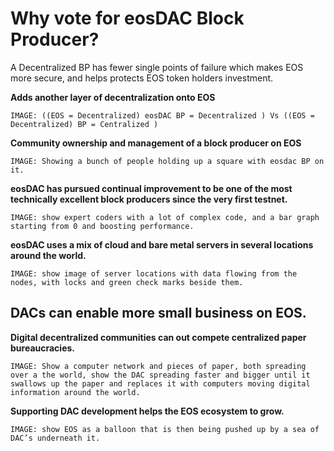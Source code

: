 **Why vote** for eos**DAC Block Producer?**
===

A Decentralized BP has fewer single points of failure which makes EOS more secure, and helps protects EOS token holders investment.

**Adds another layer of decentralization onto EOS**

    IMAGE: ((EOS = Decentralized) eosDAC BP = Decentralized ) Vs ((EOS = Decentralized) BP = Centralized )

**Community ownership and management of a block producer on EOS**

    IMAGE: Showing a bunch of people holding up a square with eosdac BP on it.

**eosDAC has pursued continual improvement to be one of the most technically excellent block producers since the very first testnet.**

    IMAGE: show expert coders with a lot of complex code, and a bar graph starting from 0 and boosting performance.

**eosDAC uses a mix of cloud and bare metal servers in several locations around the world.**

    IMAGE: show image of server locations with data flowing from the nodes, with locks and green check marks beside them.

DACs can enable more small business on EOS.
---

**Digital decentralized communities can out compete centralized paper bureaucracies.**

    IMAGE: Show a computer network and pieces of paper, both spreading over a the world, show the DAC spreading faster and bigger until it swallows up the paper and replaces it with computers moving digital information around the world.

**Supporting DAC development helps the EOS ecosystem to grow.**

    IMAGE: show EOS as a balloon that is then being pushed up by a sea of DAC’s underneath it.
